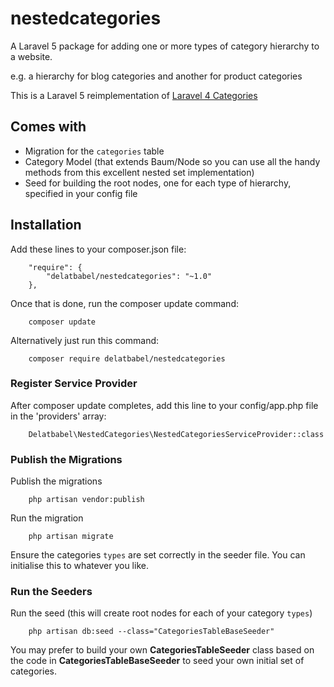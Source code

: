 # nestedcategories

A Laravel 5 package for adding one or more types of category hierarchy to a website.

e.g. a hierarchy for blog categories and another for product categories

This is a Laravel 5 reimplementation of [Laravel 4 Categories](https://github.com/FbF/Laravel-Categories)

## Comes with

* Migration for the `categories` table
* Category Model (that extends Baum/Node so you can use all the handy methods from this excellent nested set implementation)
* Seed for building the root nodes, one for each type of hierarchy, specified in your config file

## Installation

Add these lines to your composer.json file:

```
    "require": {
        "delatbabel/nestedcategories": "~1.0"
    },
```

Once that is done, run the composer update command:

```
    composer update
```

Alternatively just run this command:

```
    composer require delatbabel/nestedcategories
```

### Register Service Provider

After composer update completes, add this line to your config/app.php file in the 'providers' array:

```
    Delatbabel\NestedCategories\NestedCategoriesServiceProvider::class
```

### Publish the Migrations

Publish the migrations

```
    php artisan vendor:publish
```

Run the migration

```
    php artisan migrate
```

Ensure the categories `types` are set correctly in the seeder file.  You can initialise this to
whatever you like.

### Run the Seeders

Run the seed (this will create root nodes for each of your category `types`)

```
    php artisan db:seed --class="CategoriesTableBaseSeeder"
```

You may prefer to build your own **CategoriesTableSeeder** class based on the code in
**CategoriesTableBaseSeeder** to seed your own initial set of categories.
